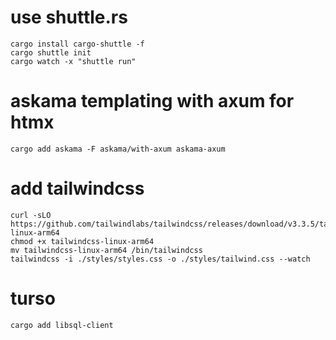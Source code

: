 # use shuttle.rs

```
cargo install cargo-shuttle -f
cargo shuttle init
cargo watch -x "shuttle run"
```

# askama templating with axum for htmx

```
cargo add askama -F askama/with-axum askama-axum
```

# add tailwindcss

<!-- https://github.com/tailwindlabs/tailwindcss/releases/tag/v3.3.5 -->

```
curl -sLO https://github.com/tailwindlabs/tailwindcss/releases/download/v3.3.5/tailwindcss-linux-arm64
chmod +x tailwindcss-linux-arm64
mv tailwindcss-linux-arm64 /bin/tailwindcss
tailwindcss -i ./styles/styles.css -o ./styles/tailwind.css --watch
```

# turso

```
cargo add libsql-client
```
